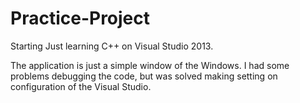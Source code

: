 # Practice-Project
Starting
Just learning C++ on Visual Studio 2013.

The application is just a simple window of the Windows. I had some
problems debugging the code, but was solved making setting on
configuration of the Visual Studio.
